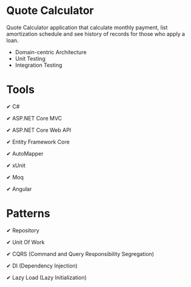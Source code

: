 ﻿# Quote Calculator
Quote Calculator application that calculate monthly payment, list amortization schedule and see history of records for those who apply a loan.

* Domain-centric Architecture
* Unit Testing
* Integration Testing

# Tools
✔ C#

✔ ASP.NET Core MVC

✔ ASP.NET Core Web API

✔ Entity Framework Core

✔ AutoMapper

✔ xUnit

✔ Moq

✔ Angular

# Patterns
✔ Repository

✔ Unit Of Work

✔ CQRS (Command and Query Responsibility Segregation)

✔ DI (Dependency Injection)

✔ Lazy Load (Lazy Initialization)
